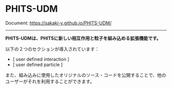 # PHITS-UDM

Document: https://sakaki-y.github.io/PHITS-UDM/

---

**PHITS-UDMは、PHITSに新しい相互作用と粒子を組み込める拡張機能です。**

以下の２つのセクションが導入されています：

* [ user defined interaction ]
* [ user defined particle ]

また、組み込みに使用したオリジナルのソース・コードを公開することで、他のユーザーがそれを利用することができます。
